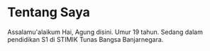 # Tentang Saya
Assalamu'alaikum
Hai, Agung disini. Umur 19 tahun. Sedang dalam pendidikan S1 di STIMIK Tunas Bangsa Banjarnegara.
